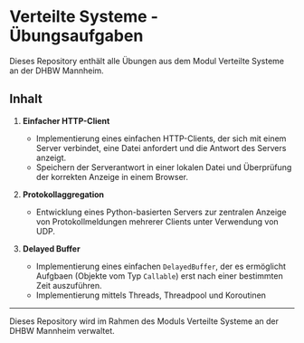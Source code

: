 Verteilte Systeme - Übungsaufgaben
=====

Dieses Repository enthält alle Übungen aus dem Modul Verteilte Systeme an der DHBW Mannheim.

## Inhalt

1. **Einfacher HTTP-Client**
    - Implementierung eines einfachen HTTP-Clients, der sich mit einem Server verbindet, eine Datei anfordert und die Antwort des Servers anzeigt.
    - Speichern der Serverantwort in einer lokalen Datei und Überprüfung der korrekten Anzeige in einem Browser.

2. **Protokollaggregation**
    - Entwicklung eines Python-basierten Servers zur zentralen Anzeige von Protokollmeldungen mehrerer Clients unter Verwendung von UDP.

3. **Delayed Buffer**
    - Implementierung eines einfachen `DelayedBuffer`, der es ermöglicht Aufgbaen (Objekte vom Typ `Callable`) erst nach einer bestimmten Zeit auszuführen.
    - Implementierung mittels Threads, Threadpool und Koroutinen

---

Dieses Repository wird im Rahmen des Moduls Verteilte Systeme an der DHBW Mannheim verwaltet.
